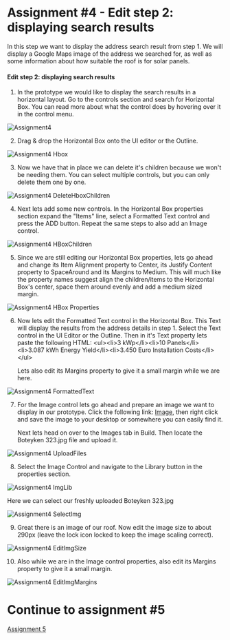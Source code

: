 # Assignment #4 - Edit step 2: displaying search results

In this step we want to display the address search result from step 1. We will display a Google Maps image of the address we searched for, as well as some information about how suitable the roof is for solar panels. 

#### Edit step 2: displaying search results

1. In the prototype we would like to display the search results in a horizontal layout. Go to the controls section and search for Horizontal Box. You can read more about what the control does by hovering over it in the control menu.

![Assignment4](https://github.com/Innov8ion-developer/SAP_Build_Assignments/blob/master/img/Hbox%20Search.jpg)

2. Drag & drop the Horizontal Box onto the UI editor or the Outline.

![Assignment4 Hbox](https://github.com/Innov8ion-developer/SAP_Build_Assignments/blob/master/img/DragHBox.jpg)

3. Now we have that in place we can delete it's children because we won't be needing them. You can select multiple controls, but you can only delete them one by one.

![Assignment4 DeleteHboxChildren](https://github.com/Innov8ion-developer/SAP_Build_Assignments/blob/master/img/DeleteHboxChildren.jpg)

4. Next lets add some new controls. In the Horizontal Box properties section expand the "Items" line, select a Formatted Text control and press the ADD button. Repeat the same steps to also add an Image control.

![Assignment4 HBoxChildren](https://github.com/Innov8ion-developer/SAP_Build_Assignments/blob/master/img/AddChildrenToHbox.png)

5. Since we are still editing our Horizontal Box properties, lets go ahead and change its Item Alignment property to Center, its Justify Content property to SpaceAround and its Margins to Medium. This will much like the property names suggest align the children/items to the Horizontal Box's center, space them around evenly and add a medium sized margin.

![Assignment4 HBox Properties](https://github.com/Innov8ion-developer/SAP_Build_Assignments/blob/master/img/ChangeHboxProperties.png)

6. Now lets edit the Formatted Text control in the Horizontal Box. This Text will display the results from the address details in step 1. Select the Text control in the UI Editor or the Outline. Then in it's Text property lets paste the following HTML:
&lt;ul&gt;&lt;li&gt;3 kWp&lt;/li&gt;&lt;li&gt;10 Panels&lt;/li&gt;&lt;li&gt;3.087 kWh Energy Yield&lt;/li&gt;&lt;li&gt;3.450 Euro Installation Costs&lt;/li&gt;&lt;/ul&gt;

   Lets also edit its Margins property to give it a small margin while we are here.

![Assignment4 FormattedText](https://github.com/Innov8ion-developer/SAP_Build_Assignments/blob/master/img/Paste%20Formatted%20Text.jpg)

7. For the Image control lets go ahead and prepare an image we want to display in our prototype. Click the following link: [Image](https://raw.githubusercontent.com/Innov8ion-developer/SAP_Build_Assignments/master/img/Boteyken%20323.jpg), then right click and save the image to your desktop or somewhere you can easily find it.

   Next lets head on over to the Images tab in Build. Then locate the Boteyken 323.jpg file and upload it.

![Assignment4 UploadFiles](https://github.com/Innov8ion-developer/SAP_Build_Assignments/blob/master/img/ImagesTab.jpg)

8. Select the Image Control and navigate to the Library button in the properties section.

![Assignment4 ImgLib](https://github.com/Innov8ion-developer/SAP_Build_Assignments/blob/master/img/LibraryImage.jpg)

   Here we can select our freshly uploaded Boteyken 323.jpg

![Assignment4 SelectImg](https://github.com/Innov8ion-developer/SAP_Build_Assignments/blob/master/img/SelectImage.jpg)

9. Great there is an image of our roof. Now edit the image size to about 290px (leave the lock icon locked to keep the image scaling correct).

![Assignment4 EditImgSize](https://github.com/Innov8ion-developer/SAP_Build_Assignments/blob/master/img/EditImgSize.jpg)

10. Also while we are in the Image control properties, also edit its Margins property to give it a small margin.

![Assignment4 EditImgMargins](https://github.com/Innov8ion-developer/SAP_Build_Assignments/blob/master/img/Edit%20Image%20Margins.png)

# Continue to assignment #5
[Assignment 5](https://github.com/Innov8ion-developer/SAP_Build_Assignments/blob/5_Edit_Step_3/README.md)

